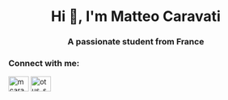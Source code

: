 <h1 align="center">Hi 👋, I'm Matteo Caravati</h1>
<h3 align="center">A passionate student from France</h3>

<h3 align="left">Connect with me:</h3>
<p align="left">
<a href="https://linkedin.com/in/mcaravati" target="blank"><img align="center" src="https://raw.githubusercontent.com/rahuldkjain/github-profile-readme-generator/neutral-icons/src/images/icons/Social/linked-in-alt.svg" alt="mcaravati" height="30" width="40" /></a>
<a href="https://www.hackerrank.com/otus_scops" target="blank"><img align="center" src="https://raw.githubusercontent.com/rahuldkjain/github-profile-readme-generator/neutral-icons/src/images/icons/Social/hackerrank.svg" alt="otus_scops" height="30" width="40" /></a>
</p>
